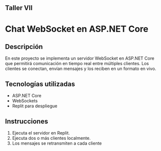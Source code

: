 ## Taller VII 

# Chat WebSocket en ASP.NET Core

## Descripción

En este proyecto se implementa un servidor WebSocket en ASP.NET Core que permitirá comunicación en tiempo real entre múltiples clientes. Los clientes se conectan, envían mensajes y los reciben en un formato en vivo.

## Tecnologías utilizadas

- ASP.NET Core
- WebSockets
- Replit para despliegue

## Instrucciones

1. Ejecuta el servidor en Replit.
2. Ejecuta dos o más clientes localmente.
3. Los mensajes se retransmiten a cada cliente

 


